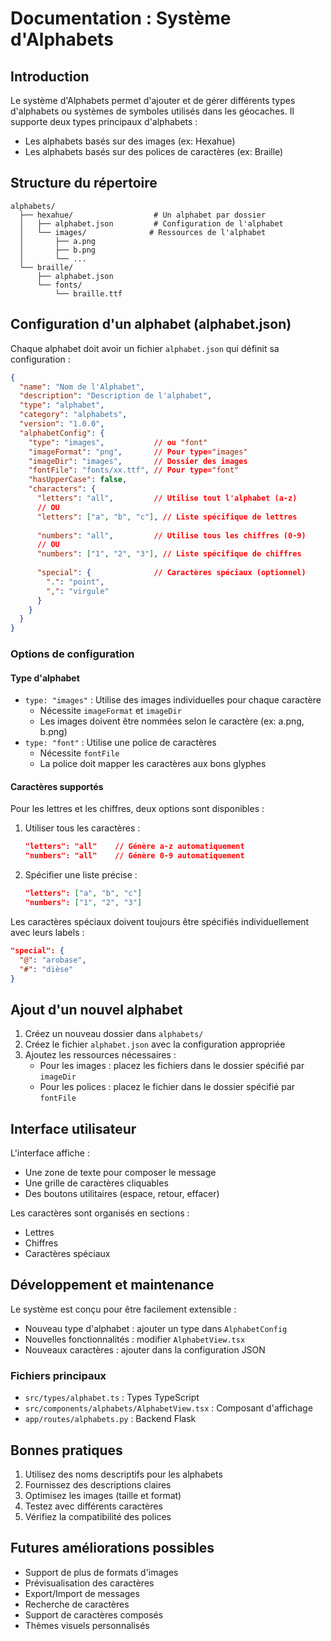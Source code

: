 # Documentation : Système d'Alphabets

## Introduction
Le système d'Alphabets permet d'ajouter et de gérer différents types d'alphabets ou systèmes de symboles utilisés dans les géocaches. Il supporte deux types principaux d'alphabets :
- Les alphabets basés sur des images (ex: Hexahue)
- Les alphabets basés sur des polices de caractères (ex: Braille)

## Structure du répertoire
```
alphabets/
  ├── hexahue/                  # Un alphabet par dossier
  │   ├── alphabet.json         # Configuration de l'alphabet
  │   └── images/              # Ressources de l'alphabet
  │       ├── a.png
  │       ├── b.png
  │       └── ...
  └── braille/
      ├── alphabet.json
      └── fonts/
          └── braille.ttf
```

## Configuration d'un alphabet (alphabet.json)
Chaque alphabet doit avoir un fichier `alphabet.json` qui définit sa configuration :

```json
{
  "name": "Nom de l'Alphabet",
  "description": "Description de l'alphabet",
  "type": "alphabet",
  "category": "alphabets",
  "version": "1.0.0",
  "alphabetConfig": {
    "type": "images",           // ou "font"
    "imageFormat": "png",       // Pour type="images"
    "imageDir": "images",       // Dossier des images
    "fontFile": "fonts/xx.ttf", // Pour type="font"
    "hasUpperCase": false,
    "characters": {
      "letters": "all",         // Utilise tout l'alphabet (a-z)
      // OU
      "letters": ["a", "b", "c"], // Liste spécifique de lettres
      
      "numbers": "all",         // Utilise tous les chiffres (0-9)
      // OU
      "numbers": ["1", "2", "3"], // Liste spécifique de chiffres
      
      "special": {              // Caractères spéciaux (optionnel)
        ".": "point",
        ",": "virgule"
      }
    }
  }
}
```

### Options de configuration

#### Type d'alphabet
- `type: "images"` : Utilise des images individuelles pour chaque caractère
  - Nécessite `imageFormat` et `imageDir`
  - Les images doivent être nommées selon le caractère (ex: a.png, b.png)
- `type: "font"` : Utilise une police de caractères
  - Nécessite `fontFile`
  - La police doit mapper les caractères aux bons glyphes

#### Caractères supportés
Pour les lettres et les chiffres, deux options sont disponibles :
1. Utiliser tous les caractères :
   ```json
   "letters": "all"    // Génère a-z automatiquement
   "numbers": "all"    // Génère 0-9 automatiquement
   ```
2. Spécifier une liste précise :
   ```json
   "letters": ["a", "b", "c"]
   "numbers": ["1", "2", "3"]
   ```

Les caractères spéciaux doivent toujours être spécifiés individuellement avec leurs labels :
```json
"special": {
  "@": "arobase",
  "#": "dièse"
}
```

## Ajout d'un nouvel alphabet
1. Créez un nouveau dossier dans `alphabets/`
2. Créez le fichier `alphabet.json` avec la configuration appropriée
3. Ajoutez les ressources nécessaires :
   - Pour les images : placez les fichiers dans le dossier spécifié par `imageDir`
   - Pour les polices : placez le fichier dans le dossier spécifié par `fontFile`

## Interface utilisateur
L'interface affiche :
- Une zone de texte pour composer le message
- Une grille de caractères cliquables
- Des boutons utilitaires (espace, retour, effacer)

Les caractères sont organisés en sections :
- Lettres
- Chiffres
- Caractères spéciaux

## Développement et maintenance
Le système est conçu pour être facilement extensible :
- Nouveau type d'alphabet : ajouter un type dans `AlphabetConfig`
- Nouvelles fonctionnalités : modifier `AlphabetView.tsx`
- Nouveaux caractères : ajouter dans la configuration JSON

### Fichiers principaux
- `src/types/alphabet.ts` : Types TypeScript
- `src/components/alphabets/AlphabetView.tsx` : Composant d'affichage
- `app/routes/alphabets.py` : Backend Flask

## Bonnes pratiques
1. Utilisez des noms descriptifs pour les alphabets
2. Fournissez des descriptions claires
3. Optimisez les images (taille et format)
4. Testez avec différents caractères
5. Vérifiez la compatibilité des polices

## Futures améliorations possibles
- Support de plus de formats d'images
- Prévisualisation des caractères
- Export/Import de messages
- Recherche de caractères
- Support de caractères composés
- Thèmes visuels personnalisés
